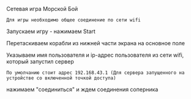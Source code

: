 Сетевая игра Морской Бой

    Для игры необходимо общее соединение по сети wifi

Запускаем игру - нажимаем Start

Перетаскиваем корабли из нижней части экрана на основное поле

Указываем имя пользователя и ip-адрес пользователя из сети wifi, который запустил сервер

    По умолчанию стоит адрес 192.168.43.1 (Для сервера запущенного на устройстве со включенной точкой доступа)
    
нажимаем "соединиться" и ждем соединения соперника
